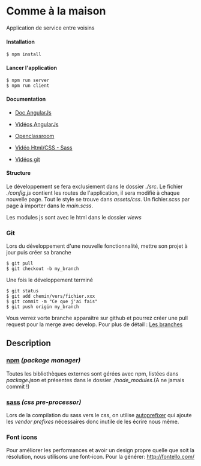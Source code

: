 Comme à la maison
=====================

Application de service entre voisins

#### Installation

```
$ npm install
```
#### Lancer l'application

```
$ npm run server
$ npm run client
```

#### Documentation


- [Doc AngularJs](https://docs.angularjs.org/api)
- [Vidéos AngularJs](https://www.youtube.com/playlist?list=PLjwdMgw5TTLUDlJyx4yIPQjoI-w-7Zs1r)
- [Openclassroom](https://openclassrooms.com/courses/developpez-vos-applications-web-avec-angularjs)

- [Vidéo Html/CSS - Sass](https://www.youtube.com/watch?v=_SEwzS1vG28)

- [Vidéos git](https://www.youtube.com/playlist?list=PLjwdMgw5TTLXuY5i7RW0QqGdW0NZntqiP)

#### Structure

Le développement se fera exclusiement dans le dossier _./src_.
Le fichier _./config.js_ contient les routes de l'application, il sera modifié à chaque nouvelle page.
Tout le style se trouve dans _assets/css_. Un fichier.scss par page à importer dans le _main.scss_.

Les modules js sont avec le html dans le dossier _views_

### Git

Lors du développement d'une nouvelle fonctionnalité, mettre son projet à jour puis créer sa branche
```
$ git pull
$ git checkout -b my_branch
```
Une fois le développement terminé
```
$ git status
$ git add chemin/vers/fichier.xxx
$ git commit -m "Ce que j'ai fais"
$ git push origin my_branch
```
Vous verrez vorte branche apparaître sur github et pourrez créer une pull request pour la merge avec develop.
Pour plus de détail : [Les branches](https://www.youtube.com/watch?v=THsj6g_kG10)

## Description

### [npm](https://www.npmjs.org/) _(package manager)_

Toutes les bibliothèques externes sont gérées avec npm, listées dans _package.json_ et présentes dans le dossier *./node_modules*.(A ne jamais commit !)

### [sass](http://sass-lang.com/) _(css pre-processor)_

Lors de la compilation du sass vers le css, on utilise [autoprefixer](https://github.com/ai/autoprefixer) qui ajoute les _vendor prefixes_ nécessaires donc inutile de les écrire nous même.

### Font icons

Pour améliorer les performances et avoir un design propre quelle que soit la résolution, nous utilisons une font-icon.
Pour la générer: http://fontello.com/
